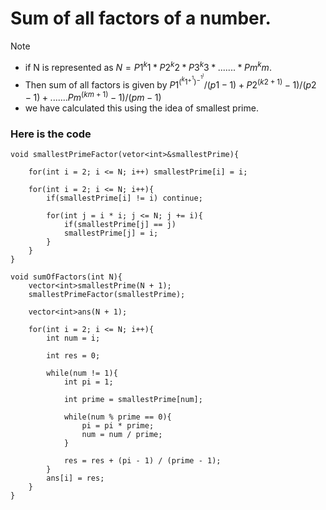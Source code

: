 # Sum of all factors of a number.

> [!NOTE]
> - if N is represented as $N = P1^k1 * P2^k2 * P3^k3 * ....... *Pm^km$.
> - Then sum of all factors is given by $P1^(^k1 ^+ ^1) ^- ^1^)/(p1 - 1) + P2^(k2 + 1) - 1)/(p2 - 1) + ....... Pm^(km + 1) - 1)/(pm - 1)$
> - we have calculated this using the idea of smallest prime.

<h3> Here is the code </h3>

    void smallestPrimeFactor(vetor<int>&smallestPrime){
    
        for(int i = 2; i <= N; i++) smallestPrime[i] = i;
    
        for(int i = 2; i <= N; i++){
            if(smallestPrime[i] != i) continue;
    
            for(int j = i * i; j <= N; j += i){
                if(smallestPrime[j] == j)
                smallestPrime[j] = i;
            }
        }
    }
    
    void sumOfFactors(int N){
        vector<int>smallestPrime(N + 1);
        smallestPrimeFactor(smallestPrime);
    
        vector<int>ans(N + 1);
    
        for(int i = 2; i <= N; i++){
            int num = i;
    
            int res = 0;
    
            while(num != 1){
                int pi = 1;
    
                int prime = smallestPrime[num];
    
                while(num % prime == 0){
                    pi = pi * prime;
                    num = num / prime;
                }
    
                res = res + (pi - 1) / (prime - 1);
            }
            ans[i] = res;
        }
    }
